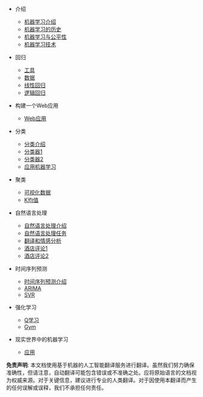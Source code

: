 - 介绍
  - [机器学习介绍](../1-Introduction/1-intro-to-ML/README.md)
  - [机器学习的历史](../1-Introduction/2-history-of-ML/README.md)
  - [机器学习与公平性](../1-Introduction/3-fairness/README.md)
  - [机器学习技术](../1-Introduction/4-techniques-of-ML/README.md)

- 回归
  - [工具](../2-Regression/1-Tools/README.md)
  - [数据](../2-Regression/2-Data/README.md)
  - [线性回归](../2-Regression/3-Linear/README.md)
  - [逻辑回归](../2-Regression/4-Logistic/README.md)

- 构建一个Web应用
  - [Web应用](../3-Web-App/1-Web-App/README.md)

- 分类
  - [分类介绍](../4-Classification/1-Introduction/README.md)
  - [分类器1](../4-Classification/2-Classifiers-1/README.md)
  - [分类器2](../4-Classification/3-Classifiers-2/README.md)
  - [应用机器学习](../4-Classification/4-Applied/README.md)

- 聚类
  - [可视化数据](../5-Clustering/1-Visualize/README.md)
  - [K均值](../5-Clustering/2-K-Means/README.md)

- 自然语言处理
  - [自然语言处理介绍](../6-NLP/1-Introduction-to-NLP/README.md)
  - [自然语言处理任务](../6-NLP/2-Tasks/README.md)
  - [翻译和情感分析](../6-NLP/3-Translation-Sentiment/README.md)
  - [酒店评论1](../6-NLP/4-Hotel-Reviews-1/README.md)
  - [酒店评论2](../6-NLP/5-Hotel-Reviews-2/README.md)

- 时间序列预测
  - [时间序列预测介绍](../7-TimeSeries/1-Introduction/README.md)
  - [ARIMA](../7-TimeSeries/2-ARIMA/README.md)
  - [SVR](../7-TimeSeries/3-SVR/README.md)

- 强化学习
  - [Q学习](../8-Reinforcement/1-QLearning/README.md)
  - [Gym](../8-Reinforcement/2-Gym/README.md)

- 现实世界中的机器学习
  - [应用](../9-Real-World/1-Applications/README.md)

**免责声明**:
本文档使用基于机器的人工智能翻译服务进行翻译。虽然我们努力确保准确性，但请注意，自动翻译可能包含错误或不准确之处。应将原始语言的文档视为权威来源。对于关键信息，建议进行专业的人类翻译。对于因使用本翻译而产生的任何误解或误释，我们不承担任何责任。